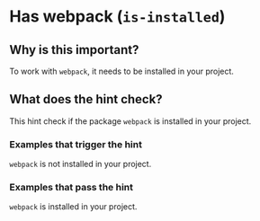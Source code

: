 # Has webpack (`is-installed`)

## Why is this important?

To work with `webpack`, it needs to be installed in your project.

## What does the hint check?

This hint check if the package `webpack` is installed in your project.

### Examples that **trigger** the hint

`webpack` is not installed in your project.

### Examples that **pass** the hint

`webpack` is installed in your project.
